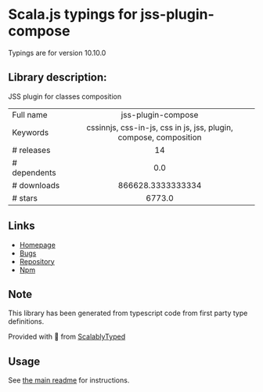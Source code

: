 
# Scala.js typings for jss-plugin-compose

Typings are for version 10.10.0

## Library description:
JSS plugin for classes composition

|                    |                 |
| ------------------ | :-------------: |
| Full name          | jss-plugin-compose |
| Keywords           | cssinnjs, css-in-js, css in js, jss, plugin, compose, composition |
| # releases         | 14 |
| # dependents       | 0.0 |
| # downloads        | 866628.3333333334 |
| # stars            | 6773.0 |

## Links
- [Homepage](https://github.com/cssinjs/jss#readme)
- [Bugs](https://github.com/cssinjs/jss/issues/new?title=[jss-plugin-compose])
- [Repository](https://github.com/cssinjs/jss)
- [Npm](https://www.npmjs.com/package/jss-plugin-compose)
    


## Note
This library has been generated from typescript code from first party type definitions.

Provided with :purple_heart: from [ScalablyTyped](https://github.com/oyvindberg/ScalablyTyped)

## Usage
See [the main readme](../../readme.md) for instructions.


